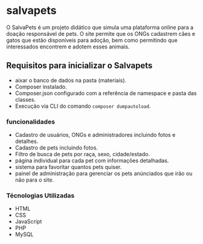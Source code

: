 # salvapets
 
 O SalvaPets é um projeto didático que simula uma plataforma online para a doação responsável de pets. O site permite que os ONGs cadastrem cães e gatos que estão disponíveis para adoção, bem como permitindo que interessados encontrem e adotem esses animais.

## Requisitos para inicializar o Salvapets

- aixar o banco de dados na pasta (materiais).
- Composer instalado.
- Composer.json configurado com a referência de namespace e pasta das classes.
- Execução via CLI do comando `composer dumpautoload`.

### funcionalidades

- Cadastro de usuários, ONGs e administradores incluindo fotos e detalhes.
- Cadastro de pets incluindo fotos.
- Filtro de busca de pets por raça, sexo, cidade/estado.
- página individual para cada pet com informações detalhadas.
- sistema para favoritar quantos pets quiser. 
- painel de administração para gerenciar os pets anúnciados que irão ou não para o site.

### Técnologias Utilizadas

- HTML
- CSS
- JavaScript
- PHP
- MySQL